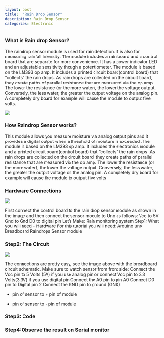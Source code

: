 ```yaml
---
layout: post
title:  "Rain Drop Sensor"
description: Rain Drop Sensor
categories: Electronic
---
```

 
 
 
### What is Rain drop Sensor?
The raindrop sensor module is used for rain detection. It is also for measuring rainfall intensity. The module includes a rain board and a control board that are separate for more convenience.
It has a power indicator LED and an adjustable sensitivity though a potentiometer. The module is based on the LM393 op amp. It includes a printed circuit board(control board) that “collects” the rain drops. As rain drops are collected on the circuit board, they create paths of parallel resistance that are measured via the op amp. The lower the resistance (or the more water), the lower the voltage output. Conversely, the less water, the greater the output voltage on the analog pin. A completely dry board for example will cause the module to output five volts.

![]({{site.baseurl}}/images/Electronic/chp18/1.jpg)

### How Raindrop Sensor works?
This module allows you measure moisture via analog output pins and it provides a digital output when a threshold of moisture is exceeded .The module is based on the LM393 op amp.
It includes the electronics module and a printed circuit board(control board) that “collects” the rain drops .As rain drops are collected on the circuit board, they create paths of parallel resistance that are measured via the op amp. The lower the resistance (or the more water), the lower the voltage output. Conversely, the less water, the greater the output voltage on the analog pin. A completely dry board for example will cause the module to output five volts

### Hardware Connections

![]({{site.baseurl}}/images/Electronic/chp18/2.jpg)

First connect the control board to the rain drop sensor module as shown in the image and then connect the sensor module to Uno as follows:
Vcc to 5V
Gnd to Gnd
D0 to digital pin
Let’s Make:
Rain monitoring system
Step1: What you will need - Hardware
For this tutorial you will need:
Arduino uno
Breadboard
Raindrops Sensor module


### Step2: The Circuit

![]({{site.baseurl}}/images/Electronic/chp18/3.png)




The connections are pretty easy, see the image above with the breadboard circuit schematic.
Make sure to watch sensor from front side:
Connect the Vcc pin to 5 Volts (5V) if you use analog pin or connect Vcc pin to 3.3 Volts(3.3V) if you use digital pin
Connect the A0  pin to pin A0
Connect D0 pin to Digital pin 2
Connect the GND pin to ground (GND)
+ pin of sensor to + pin of module
- pin of sensor to - pin of module



### Step3: Code

<script src="https://gist.github.com/saylitechno/91b44114a33f645ec778347ef42b70c2.js"></script>


### Step4:Observe the result on Serial monitor
